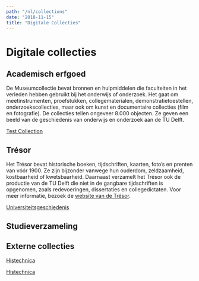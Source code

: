 ```yaml
---
path: "/nl/collections"
date: "2018-11-15"
title: "Digitale Collecties"
---
```


# Digitale collecties

## Academisch erfgoed

De Museumcollectie bevat bronnen en hulpmiddelen die faculteiten in het verleden hebben gebruikt bij het onderwijs of onderzoek. Het gaat om meetinstrumenten, proefstukken, collegematerialen, demonstratietoestellen, onderzoekscollecties, maar ook om kunst en documentaire collecties (film en fotografie). De collecties tellen ongeveer 8.000 objecten. Ze geven een beeld van de geschiedenis van onderwijs en onderzoek aan de TU Delft.

<div class="blocks">
<div class="block cutcorners w-4 h-4 image">

[Test Collection](/nl/collections/fotografie)
</div>
</div>

## Trésor

Het Trésor bevat historische boeken, tijdschriften, kaarten, foto’s en prenten van vóór 1900. Ze zijn bijzonder vanwege hun ouderdom, zeldzaamheid, kostbaarheid of kwetsbaarheid. Daarnaast verzamelt het Trésor ook de productie van de TU Delft die niet in de gangbare tijdschriften is opgenomen, zoals redevoeringen, dissertaties en collegedictaten. Voor meer informatie, bezoek de [website van de Trésor](https://tresor.tudelft.nl).

<div class="blocks">

<div class="block cutcorners w-4 h-4 image">

[Universiteitsgeschiedenis](/nl/collections/university-history)
</div>

</div>

## Studieverzameling

## Externe collecties

<div class="blocks">

<div class="block cutcorners w-4 h-4 image">

[Histechnica](/nl/collections/histechnica)
</div>
<div class="block cutcorners w-4 h-4 image">

[Histechnica](/nl/collections/otb-fotoarchief)
</div>

</div>